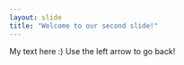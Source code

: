 ```yaml
---
layout: slide
title: "Welcome to our second slide!"
---
```

My text here :)
Use the left arrow to go back!